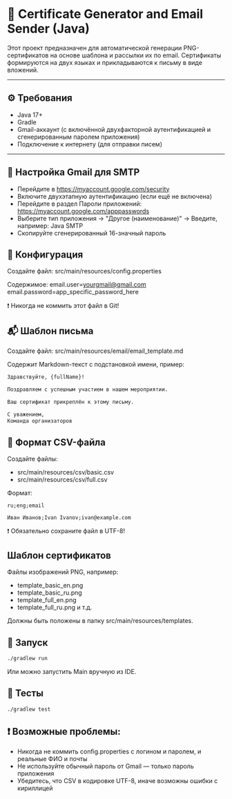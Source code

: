 # 📜 Certificate Generator and Email Sender (Java)

Этот проект предназначен для автоматической генерации PNG-сертификатов на основе шаблона и рассылки их по email. Сертификаты формируются на двух языках и прикладываются к письму в виде вложений.

---

## ⚙️ Требования

- Java 17+
- Gradle
- Gmail-аккаунт (с включённой двухфакторной аутентификацией и сгенерированным паролем приложения)
- Подключение к интернету (для отправки писем)

---

## 🔐 Настройка Gmail для SMTP
- Перейдите в https://myaccount.google.com/security
- Включите двухэтапную аутентификацию (если ещё не включена)
- Перейдите в раздел Пароли приложений: https://myaccount.google.com/apppasswords
- Выберите тип приложения → "Другое (наименование)" → Введите, например: Java SMTP
- Скопируйте сгенерированный 16-значный пароль

## 🔧 Конфигурация
Создайте файл:
src/main/resources/config.properties

Содержимое:
email.user=yourgmail@gmail.com
email.password=app_specific_password_here

❗ Никогда не коммить этот файл в Git!

## 📬 Шаблон письма
Создайте файл:
src/main/resources/email/email_template.md

Содержит Markdown-текст с подстановкой имени, пример:
```html
Здравствуйте, {fullName}!

Поздравляем с успешным участием в нашем мероприятии.

Ваш сертификат прикреплён к этому письму.

С уважением,  
Команда организаторов
```

## 📄 Формат CSV-файла
Создайте файлы:
- src/main/resources/csv/basic.csv
- src/main/resources/csv/full.csv

Формат:
```csv
ru;eng;email

Иван Иванов;Ivan Ivanov;ivan@example.com
```

❗ Обязательно сохраните файл в UTF-8!

## Шаблон сертификатов
Файлы изображений PNG, например:
- template_basic_en.png
- template_basic_ru.png
- template_full_en.png
- template_full_ru.png
и т.д.

Должны быть положены в папку src/main/resources/templates.

## 📁 Запуск
```bash
./gradlew run
```
Или можно запустить Main вручную из IDE.

## 🧪 Тесты
```bash
./gradlew test
```

## ❗ Возможные проблемы:
- Никогда не коммить config.properties с логином и паролем, и реальные ФИО и почты
- Не используйте обычный пароль от Gmail — только пароль приложения
- Убедитесь, что CSV в кодировке UTF-8, иначе возможны ошибки с кириллицей


